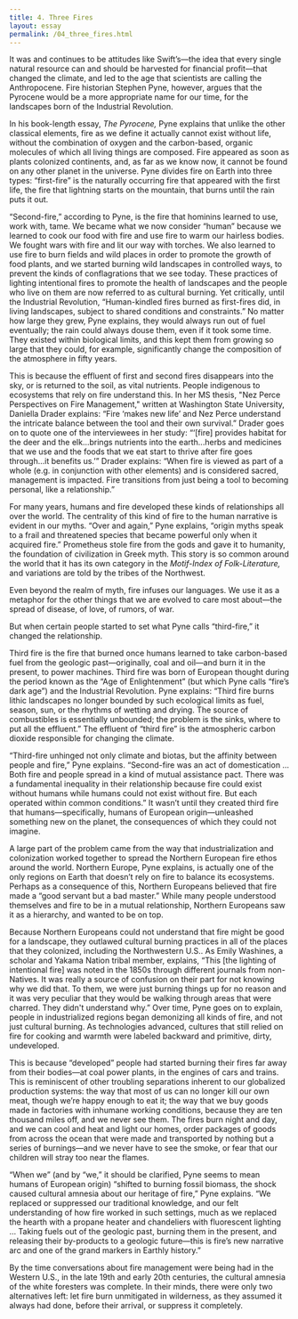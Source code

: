 ```yaml
---
title: 4. Three Fires
layout: essay
permalink: /04_three_fires.html
---
```


It was and continues to be attitudes like Swift’s—the idea that every single natural resource can and should be harvested for financial profit—that changed the climate, and led to the age that scientists are calling the Anthropocene. Fire historian Stephen Pyne, however, argues that the Pyrocene would be a more appropriate name for our time, for the landscapes born of the Industrial Revolution.

In his book-length essay, *The Pyrocene,* Pyne explains that unlike the other classical elements, fire as we define it actually cannot exist without life, without the combination of oxygen and the carbon-based, organic molecules of which all living things are composed. Fire appeared as soon as plants colonized continents, and, as far as we know now, it cannot be found on any other planet in the universe. Pyne divides fire on Earth into three types: “first-fire” is the naturally occurring fire that appeared with the first life, the fire that lightning starts on the mountain, that burns until the rain puts it out.

“Second-fire,” according to Pyne, is the fire that hominins learned to use, work with, tame. We became what we now consider “human” because we learned to cook our food with fire and use fire to warm our hairless bodies. We fought wars with fire and lit our way with torches. We also learned to use fire to burn fields and wild places in order to promote the growth of food plants, and we started burning wild landscapes in controlled ways, to prevent the kinds of conflagrations that we see today. These practices of lighting intentional fires to promote the health of landscapes and the people who live on them are now referred to as cultural burning. Yet critically, until the Industrial Revolution, “Human-kindled fires burned as first-fires did, in living landscapes, subject to shared conditions and constraints.” No matter how large they grew, Pyne explains, they would always run out of fuel eventually; the rain could always douse them, even if it took some time. They existed within biological limits, and this kept them from growing so large that they could, for example, significantly change the composition of the atmosphere in fifty years. 

This is because the effluent of first and second fires disappears into the sky, or is returned to the soil, as vital nutrients. People indigenous to ecosystems that rely on fire understand this. In her MS thesis, "Nez Perce Perspectives on Fire Management," written at Washington State University, Daniella Drader explains: “Fire ‘makes new life’ and Nez Perce understand the intricate balance between the tool and their own survival.” Drader goes on to quote one of the interviewees in her study: “‘[fire] provides habitat for the deer and the elk...brings nutrients into the earth...herbs and medicines that we use and the foods that we eat start to thrive after fire goes through...it benefits us.’” Drader explains: “When fire is viewed as part of a whole (e.g. in conjunction with other elements) and is considered sacred, management is impacted. Fire transitions from just being a tool to becoming personal, like a relationship.”

For many years, humans and fire developed these kinds of relationships all over the world. The centrality of this kind of fire to the human narrative is evident in our myths. “Over and again,” Pyne explains, “origin myths speak to a frail and threatened species that became powerful only when it acquired fire.” Prometheus stole fire from the gods and gave it to humanity, the foundation of civilization in Greek myth. This story is so common around the world that it has its own category in the *Motif-Index of Folk-Literature,* and variations are told by the tribes of the Northwest. 

Even beyond the realm of myth, fire infuses our languages. We use it as a metaphor for the other things that we are evolved to care most about—the spread of disease, of love, of rumors, of war. 

But when certain people started to set what Pyne calls “third-fire,” it changed the relationship. 

Third fire is the fire that burned once humans learned to take carbon-based fuel from the geologic past—originally, coal and oil—and burn it in the present, to power machines. Third fire was born of European thought during the period known as the “Age of Enlightenment” (but which Pyne calls “fire’s dark age”) and the Industrial Revolution. Pyne explains: “Third fire burns lithic landscapes no longer bounded by such ecological limits as fuel, season, sun, or the rhythms of wetting and drying. The source of combustibles is essentially unbounded; the problem is the sinks, where to put all the effluent.” The effluent of “third fire” is the atmospheric carbon dioxide responsible for changing the climate.

“Third-fire unhinged not only climate and biotas, but the affinity between people and fire,” Pyne explains. “Second-fire was an act of domestication … Both fire and people spread in a kind of mutual assistance pact. There was a fundamental inequality in their relationship because fire could exist without humans while humans could not exist without fire. But each operated within common conditions.” It wasn’t until they created third fire that humans—specifically, humans of European origin—unleashed something new on the planet, the consequences of which they could not imagine. 

A large part of the problem came from the way that industrialization and colonization worked together to spread the Northern European fire ethos around the world. Northern Europe, Pyne explains, is actually one of the only regions on Earth that doesn’t rely on fire to balance its ecosystems. Perhaps as a consequence of this, Northern Europeans believed that fire made a “good servant but a bad master.” While many people understood themselves and fire to be in a mutual relationship, Northern Europeans saw it as a hierarchy, and wanted to be on top. 

Because Northern Europeans could not understand that fire might be good for a landscape, they outlawed cultural burning practices in all of the places that they colonized, including the Northwestern U.S.. As Emily Washines, a scholar and Yakama Nation tribal member, explains, “This [the lighting of intentional fire] was noted in the 1850s through different journals from non-Natives. It was really a source of confusion on their part for not knowing why we did that. To them, we were just burning things up for no reason and it was very peculiar that they would be walking through areas that were charred. They didn't understand why.” Over time, Pyne goes on to explain, people in industrialized regions began demonizing all kinds of fire, and not just cultural burning. As technologies advanced, cultures that still relied on fire for cooking and warmth were labeled backward and primitive, dirty, undeveloped.

This is because “developed” people had started burning their fires far away from their bodies—at coal power plants, in the engines of cars and trains. This is reminiscent of other troubling separations inherent to our globalized production systems: the way that most of us can no longer kill our own meat, though we’re happy enough to eat it; the way that we buy goods made in factories with inhumane working conditions, because they are ten thousand miles off, and we never see them. The fires burn night and day, and we can cool and heat and light our homes, order packages of goods from across the ocean that were made and transported by nothing but a series of burnings—and we never have to see the smoke, or fear that our children will stray too near the flames. 

“When we” (and by “we,” it should be clarified, Pyne seems to mean humans of European origin) “shifted to burning fossil biomass, the shock caused cultural amnesia about our heritage of fire,” Pyne explains. “We replaced or suppressed our traditional knowledge, and our felt understanding of how fire worked in such settings, much as we replaced the hearth with a propane heater and chandeliers with fluorescent lighting … Taking fuels out of the geologic past, burning them in the present, and releasing their by-products to a geologic future—this is fire’s new narrative arc and one of the grand markers in Earthly history.” 

By the time conversations about fire management were being had in the Western U.S., in the late 19th and early 20th centuries, the cultural amnesia of the white foresters was complete. In their minds, there were only two alternatives left: let fire burn unmitigated in wilderness, as they assumed it always had done, before their arrival, or suppress it completely. 
 

